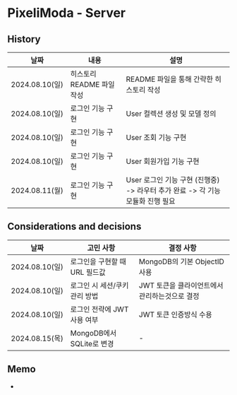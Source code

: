 # PixeliModa - Server

## History

| 날짜           | 내용                      | 설명                                                                           |
| -------------- | ------------------------- | ------------------------------------------------------------------------------ |
| 2024.08.10(일) | 히스토리 README 파일 작성 | README 파일을 통해 간략한 히스토리 작성                                        |
| 2024.08.10(일) | 로그인 기능 구현          | User 컬렉션 생성 및 모델 정의                                                  |
| 2024.08.10(일) | 로그인 기능 구현          | User 조회 기능 구현                                                            |
| 2024.08.10(일) | 로그인 기능 구현          | User 회원가입 기능 구현                                                        |
| 2024.08.11(월) | 로그인 기능 구현          | User 로그인 기능 구현 (진행중) -> 라우터 추가 완료 -> 각 기능 모듈화 진행 필요 |

## Considerations and decisions

| 날짜           | 고민 사항                     | 결정 사항                                     |
| -------------- | ----------------------------- | --------------------------------------------- |
| 2024.08.10(일) | 로그인을 구현할 때 URL 필드값 | MongoDB의 기본 ObjectID 사용                  |
| 2024.08.10(일) | 로그인 시 세션/쿠키 관리 방법 | JWT 토큰을 클라이언트에서 관리하는것으로 결정 |
| 2024.08.10(일) | 로그인 전략에 JWT 사용 여부   | JWT 토큰 인증방식 수용                        |
| 2024.08.15(목) | MongoDB에서 SQLite로 변경     | -                                             |

## Memo

-
